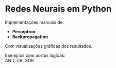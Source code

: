 # Redes Neurais em Python

Implementações manuais de:

- **Perceptron**
- **Backpropagation**

Com visualizações gráficas dos resultados.

Exemplos com portas lógicas:  
AND, OR, XOR
